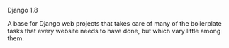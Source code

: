 Django 1.8

A base for Django web projects that takes care of many of the boilerplate tasks that every website needs to have done, but which vary little among them.
